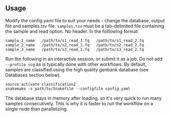## Usage
Modify the config.yaml file to suit your needs - change the database, output file and samples.tsv file. `samples.tsv` must be a tab-delimited file containing the sample and read option. No header. In the folllowing format:

```
sample_1_name	/path/to/s1_read_1.fq	/path/to/s1_read_2.fq
sample_2_name	/path/to/s2_read_1.fq	/path/to/s2_read_2.fq
sample_3_name	/path/to/s3_read_1.fq	/path/to/s3_read_2.fq
```

Run the following in an interactive session, or submit it as a job.  Do not add `--profile scg` as is typically done with other workflows. By default, samples are classified using the high quality genbank database (see Databases section below).

```
source activate classification2
snakemake -s path/to/Snakefile --configfile config.yaml
```
The database stays in memory after loading, so it's very quick to run many samples consecutively. This is why it is faster to run the workflow on a single node than parallelizing.
